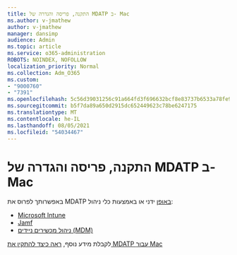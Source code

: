 ```yaml
---
title: התקנה, פריסה והגדרה של MDATP ב- Mac
ms.author: v-jmathew
author: v-jmathew
manager: dansimp
audience: Admin
ms.topic: article
ms.service: o365-administration
ROBOTS: NOINDEX, NOFOLLOW
localization_priority: Normal
ms.collection: Adm_O365
ms.custom:
- "9000760"
- "7391"
ms.openlocfilehash: 5c56d39031256c91a664fd3f696632bcf8e83737b6533a78fe9960ec677509c8
ms.sourcegitcommit: b5f7da89a650d2915dc652449623c78be6247175
ms.translationtype: MT
ms.contentlocale: he-IL
ms.lasthandoff: 08/05/2021
ms.locfileid: "54034467"
---
```

# <a name="install-deploy-and-configure-mdatp-on-a-mac"></a>התקנה, פריסה והגדרה של MDATP ב- Mac

באפשרותך לפרוס את MDATP [באופן](https://docs.microsoft.com/windows/security/threat-protection/microsoft-defender-atp/mac-install-manually) ידני או באמצעות כלי ניהול:

- [Microsoft Intune](https://go.microsoft.com/fwlink/?linkid=2144548)
- [Jamf](https://docs.microsoft.com/windows/security/threat-protection/microsoft-defender-atp/mac-install-with-jamf)
- [ניהול מכשירים ניידים (MDM)](https://docs.microsoft.com/windows/security/threat-protection/microsoft-defender-atp/mac-install-with-other-mdm)

לקבלת מידע נוסף, [ראה כיצד להתקין את MDATP עבור Mac](https://go.microsoft.com/fwlink/?linkid=2144672)
